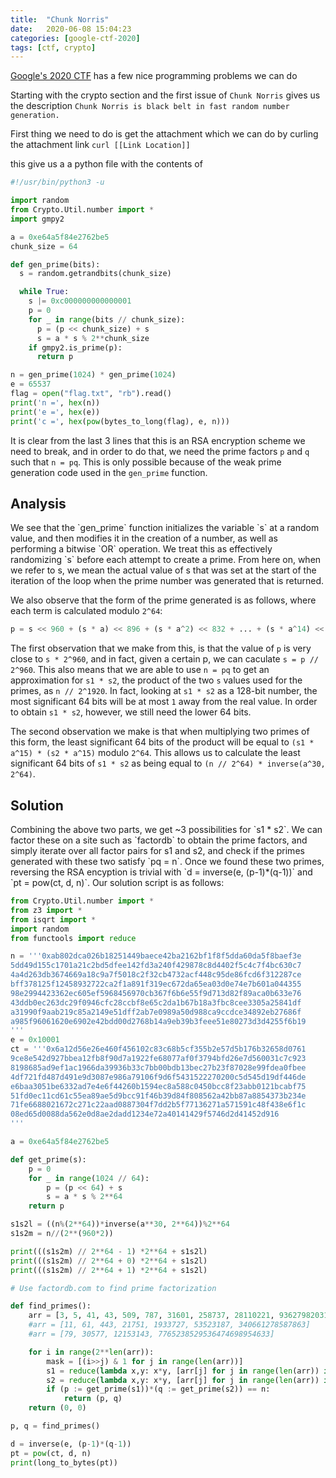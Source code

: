 ```yaml
---
title:  "Chunk Norris"
date:   2020-06-08 15:04:23
categories: [google-ctf-2020]
tags: [ctf, crypto]
---
```

[Google's 2020 CTF][home] has a few nice programming problems we can do

Starting with the crypto section and the first issue of `Chunk Norris` gives us the description
`Chunk Norris is black belt in fast random number generation.`


First thing we need to do is get the attachment which we can do by curling the attachment link
`curl [[Link Location]]`

this give us a a python file with the contents of 

``` python
#!/usr/bin/python3 -u

import random
from Crypto.Util.number import *
import gmpy2

a = 0xe64a5f84e2762be5
chunk_size = 64

def gen_prime(bits):
  s = random.getrandbits(chunk_size)

  while True:
    s |= 0xc000000000000001
    p = 0
    for _ in range(bits // chunk_size):
      p = (p << chunk_size) + s
      s = a * s % 2**chunk_size
    if gmpy2.is_prime(p):
      return p

n = gen_prime(1024) * gen_prime(1024)
e = 65537
flag = open("flag.txt", "rb").read()
print('n =', hex(n))
print('e =', hex(e))
print('c =', hex(pow(bytes_to_long(flag), e, n)))
```

It is clear from the last 3 lines that this is an RSA encryption scheme we need to break, and in order to do that, we need the prime factors
`p` and `q` such that `n = pq`. This is only possible because of the weak prime generation code used in the `gen_prime` function.

<h2>Analysis</h2>
We see that the `gen_prime` function initializes the variable `s` at a random value, and then modifies it in the creation of a number, as well as performing a bitwise `OR` operation. We treat this as effectively randomizing `s` before each attempt to create a prime. From here on, when we refer to s, we mean the actual value of s that was set at the start of the iteration of the loop when the prime number was generated that is returned.

We also observe that the form of the prime generated is as follows, where each term is calculated modulo `2^64`:

``` python
p = s << 960 + (s * a) << 896 + (s * a^2) << 832 + ... + (s * a^14) << 64 + (s * a^15)
```
The first observation that we make from this, is that the value of `p` is very close to `s * 2^960`, and in fact, given a certain p, we can caculate `s = p // 2^960`. This also means that we are able to use `n = pq` to get an approximation for `s1 * s2`, the product of the two `s` values used for the primes, as `n // 2^1920`. In fact, looking at `s1 * s2` as a 128-bit number, the most significant 64 bits will be at most `1` away from the real value. In order to obtain `s1 * s2`, however, we still need the lower 64 bits.

The second observation we make is that when multiplying two primes of this form, the least significant 64 bits of the product will be equal to `(s1 * a^15) * (s2 * a^15)` modulo `2^64`. This allows us to calculate the least significant 64 bits of `s1 * s2` as being equal to `(n // 2^64) * inverse(a^30, 2^64)`.


<h2>Solution</h2>
Combining the above two parts, we get ~3 possibilities for `s1 * s2`. We can factor these on a site such as `factordb` to obtain the prime factors, and simply iterate over all factor pairs for s1 and s2, and check if the primes generated with these two satisfy `pq = n`. Once we found these two primes, reversing the RSA encyption is trivial with `d = inverse(e, (p-1)*(q-1))` and `pt = pow(ct, d, n)`. Our solution script is as follows:

``` python
from Crypto.Util.number import *
from z3 import *
from isqrt import *
import random
from functools import reduce

n = '''0xab802dca026b18251449baece42ba2162bf1f8f5dda60da5f8baef3e
5dd49d155c1701a21c2bd5dfee142fd3a240f429878c8d4402f5c4c7f4bc630c7
4a4d263db3674669a18c9a7f5018c2f32cb4732acf448c95de86fcd6f312287ce
bff378125f12458932722ca2f1a891f319ec672da65ea03d0e74e7b601a044355
98e2994423362ec605ef5968456970cb367f6b6e55f9d713d82f89aca0b633e76
43ddb0ec263dc29f0946cfc28ccbf8e65c2da1b67b18a3fbc8cee3305a25841df
a31990f9aab219c85a2149e51dff2ab7e0989a50d988ca9ccdce34892eb27686f
a985f96061620e6902e42bdd00d2768b14a9eb39b3feee51e80273d3d4255f6b19
'''
e = 0x10001
ct = '''0x6a12d56e26e460f456102c83c68b5cf355b2e57d5b176b32658d0761
9ce8e542d927bbea12fb8f90d7a1922fe68077af0f3794bfd26e7d560031c7c923
8198685ad9ef1ac1966da39936b33c7bb00bdb13bec27b23f87028e99fdea0fbee
4df721fd487d491e9d3087e986a79106f9d6f5431522270200c5d545d19df446de
e6baa3051be6332ad7e4e6f44260b1594ec8a588c0450bcc8f23abb0121bcabf75
51fd0ec11cd61c55ea89ae5d9bcc91f46b39d84f808562a42bb87a8854373b234e
71fe6688021672c271c22aad0887304f7dd2b5f77136271a571591c48f438e6f1c
08ed65d0088da562e0d8ae2dadd1234e72a40141429f5746d2d41452d916
'''

a = 0xe64a5f84e2762be5

def get_prime(s):
    p = 0
    for _ in range(1024 // 64):
        p = (p << 64) + s
        s = a * s % 2**64
    return p

s1s2l = ((n%(2**64))*inverse(a**30, 2**64))%2**64
s1s2m = n//(2**(960*2))

print(((s1s2m) // 2**64 - 1) *2**64 + s1s2l)
print(((s1s2m) // 2**64 + 0) *2**64 + s1s2l)
print(((s1s2m) // 2**64 + 1) *2**64 + s1s2l)

# Use factordb.com to find prime factorization

def find_primes():
    arr = [3, 5, 41, 43, 509, 787, 31601, 258737, 28110221, 93627982031]
    #arr = [11, 61, 443, 21751, 1933727, 53523187, 340661278587863]
    #arr = [79, 30577, 12153143, 7765238529536474698954633]

    for i in range(2**len(arr)):
        mask = [(i>>j) & 1 for j in range(len(arr))]
        s1 = reduce(lambda x,y: x*y, [arr[j] for j in range(len(arr)) if mask[j]], 1)
        s2 = reduce(lambda x,y: x*y, [arr[j] for j in range(len(arr)) if not mask[j]], 1)
        if (p := get_prime(s1))*(q := get_prime(s2)) == n:
            return (p, q)
    return (0, 0)

p, q = find_primes()

d = inverse(e, (p-1)*(q-1))
pt = pow(ct, d, n)
print(long_to_bytes(pt))
```


[home]:	https://capturetheflag.withgoogle.com/

